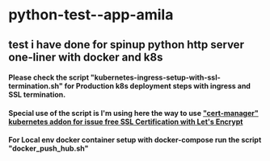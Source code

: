 # python-test--app-amila
## test i have done for spinup python http server one-liner with docker and k8s

#### Please check the script "kubernetes-ingress-setup-with-ssl-termination.sh"  for Production k8s deployment steps with ingress and SSL termination.<br/>
#### Special use of the script is I'm using here the way to use <ins>"cert-manager" kubernetes addon for issue free SSL Certification with Let's Encrypt</ins>

#### For Local env docker container setup with docker-compose run the script "docker_push_hub.sh"
